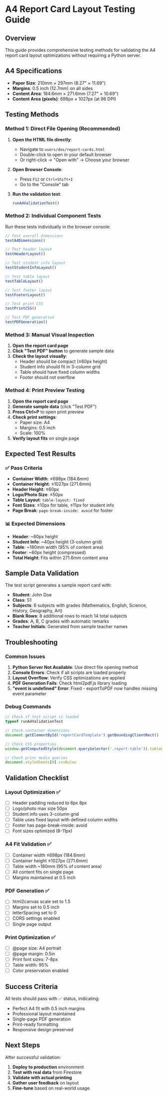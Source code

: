 # A4 Report Card Layout Testing Guide

## Overview
This guide provides comprehensive testing methods for validating the A4 report card layout optimizations without requiring a Python server.

## A4 Specifications
- **Paper Size**: 210mm × 297mm (8.27" × 11.69")
- **Margins**: 0.5 inch (12.7mm) on all sides
- **Content Area**: 184.6mm × 271.6mm (7.27" × 10.69")
- **Content Area (pixels)**: 698px × 1027px (at 96 DPI)

## Testing Methods

### Method 1: Direct File Opening (Recommended)
1. **Open the HTML file directly**:
   - Navigate to `users/dos/report-cards.html`
   - Double-click to open in your default browser
   - Or right-click → "Open with" → Choose your browser

2. **Open Browser Console**:
   - Press `F12` or `Ctrl+Shift+I`
   - Go to the "Console" tab

3. **Run the validation test**:
   ```javascript
   runA4ValidationTest()
   ```

### Method 2: Individual Component Tests
Run these tests individually in the browser console:

```javascript
// Test overall dimensions
testA4Dimensions()

// Test header layout
testHeaderLayout()

// Test student info layout
testStudentInfoLayout()

// Test table layout
testTableLayout()

// Test footer layout
testFooterLayout()

// Test print CSS
testPrintCSS()

// Test PDF generation
testPDFGeneration()
```

### Method 3: Manual Visual Inspection
1. **Open the report card page**
2. **Click "Test PDF" button** to generate sample data
3. **Check the layout visually**:
   - Header should be compact (≤60px height)
   - Student info should fit in 3-column grid
   - Table should have fixed column widths
   - Footer should not overflow

### Method 4: Print Preview Testing
1. **Open the report card page**
2. **Generate sample data** (click "Test PDF")
3. **Press Ctrl+P** to open print preview
4. **Check print settings**:
   - Paper size: A4
   - Margins: 0.5 inch
   - Scale: 100%
5. **Verify layout fits** on single page

## Expected Test Results

### ✅ Pass Criteria
- **Container Width**: ≤698px (184.6mm)
- **Container Height**: ≤1027px (271.6mm)
- **Header Height**: ≤60px
- **Logo/Photo Size**: ≤50px
- **Table Layout**: `table-layout: fixed`
- **Font Sizes**: ≤10px for table, ≤11px for student info
- **Page Break**: `page-break-inside: avoid` for footer

### 📊 Expected Dimensions
- **Header**: ~60px height
- **Student Info**: ~40px height (3-column grid)
- **Table**: ~180mm width (95% of content area)
- **Footer**: ~60px height (compressed)
- **Total Height**: Fits within 271.6mm content area

## Sample Data Validation
The test script generates a sample report card with:
- **Student**: John Doe
- **Class**: S1
- **Subjects**: 6 subjects with grades (Mathematics, English, Science, History, Geography, Art)
- **Blank Rows**: 8 additional rows to reach 14 total subjects
- **Grades**: A, B, C grades with automatic remarks
- **Teacher Initials**: Generated from sample teacher names

## Troubleshooting

### Common Issues
1. **Python Server Not Available**: Use direct file opening method
2. **Console Errors**: Check if all scripts are loaded properly
3. **Layout Overflow**: Verify CSS optimizations are applied
4. **PDF Generation Fails**: Check html2pdf.js library loading
5. **"event is undefined" Error**: Fixed - exportToPDF now handles missing event parameter

### Debug Commands
```javascript
// Check if test script is loaded
typeof runA4ValidationTest

// Check container dimensions
document.getElementById('reportCardTemplate').getBoundingClientRect()

// Check CSS properties
window.getComputedStyle(document.querySelector('.report-table')).tableLayout

// Check print media queries
document.styleSheets[0].cssRules
```

## Validation Checklist

### Layout Optimization ✅
- [ ] Header padding reduced to 6px 8px
- [ ] Logo/photo max size 50px
- [ ] Student info uses 3-column grid
- [ ] Table uses fixed layout with defined column widths
- [ ] Footer has page-break-inside: avoid
- [ ] Font sizes optimized (8-11px)

### A4 Fit Validation ✅
- [ ] Container width ≤698px (184.6mm)
- [ ] Container height ≤1027px (271.6mm)
- [ ] Table width ~180mm (95% of content area)
- [ ] All content fits on single page
- [ ] Margins maintained at 0.5 inch

### PDF Generation ✅
- [ ] html2canvas scale set to 1.5
- [ ] Margins set to 0.5 inch
- [ ] letterSpacing set to 0
- [ ] CORS settings enabled
- [ ] Single page output

### Print Optimization ✅
- [ ] @page size: A4 portrait
- [ ] @page margin: 0.5in
- [ ] Print font sizes: 7-8px
- [ ] Table width: 95%
- [ ] Color preservation enabled

## Success Criteria
All tests should pass with ✅ status, indicating:
- Perfect A4 fit with 0.5 inch margins
- Professional layout maintained
- Single-page PDF generation
- Print-ready formatting
- Responsive design preserved

## Next Steps
After successful validation:
1. **Deploy to production** environment
2. **Test with real data** from Firestore
3. **Validate with actual printing**
4. **Gather user feedback** on layout
5. **Fine-tune** based on real-world usage
